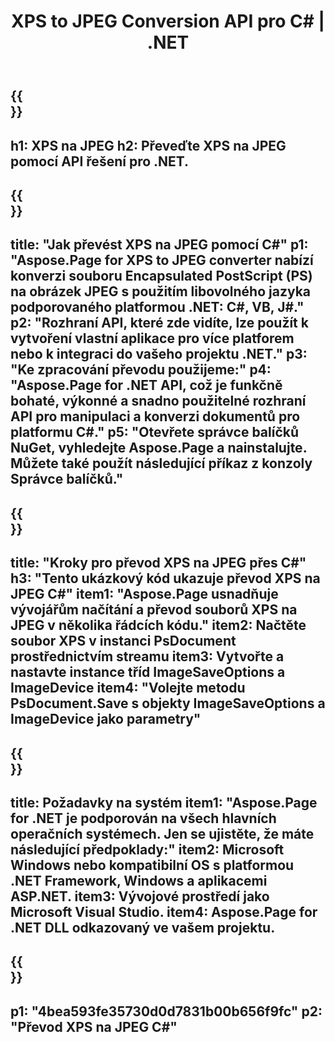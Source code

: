 ﻿---
translation: true
template: /_templates/_conversion-child-net.md
title: XPS to JPEG Conversion API pro C# |  .NET
url: /net/conversion/xps-to-jpeg/
description: Ukázkový kód pro převod XPS na JPEG C#. Použijte ukázkový kód API pro dávkový převod souborů XPS na JPEG v rámci VB.NET, Asp.NET nebo jakékoli aplikace založené na .NET.
informat: XPS
outformat: JPEG
otherformats: XPS EPS
---

{{<section banner>}}
---
h1: XPS na JPEG
h2: Převeďte XPS na JPEG pomocí API řešení pro .NET.
---

{{<section overview>}}
---
title: "Jak převést XPS na JPEG pomocí C#"
p1: "Aspose.Page for XPS to JPEG converter nabízí konverzi souboru Encapsulated PostScript (PS) na obrázek JPEG s použitím libovolného jazyka podporovaného platformou .NET: C#, VB, J#."
p2: "Rozhraní API, které zde vidíte, lze použít k vytvoření vlastní aplikace pro více platforem nebo k integraci do vašeho projektu .NET."
p3: "Ke zpracování převodu použijeme:"
p4: "Aspose.Page for .NET API, což je funkčně bohaté, výkonné a snadno použitelné rozhraní API pro manipulaci a konverzi dokumentů pro platformu C#."
p5: "Otevřete správce balíčků NuGet, vyhledejte Aspose.Page a nainstalujte. Můžete také použít následující příkaz z konzoly Správce balíčků."
---

{{<section feature1>}}
---
title: "Kroky pro převod XPS na JPEG přes C#"
h3: "Tento ukázkový kód ukazuje převod XPS na JPEG C#"
item1: "Aspose.Page usnadňuje vývojářům načítání a převod souborů XPS na JPEG v několika řádcích kódu."
item2: Načtěte soubor XPS v instanci PsDocument prostřednictvím streamu
item3: Vytvořte a nastavte instance tříd ImageSaveOptions a ImageDevice
item4: "Volejte metodu PsDocument.Save s objekty ImageSaveOptions a ImageDevice jako parametry"
---

{{<section feature2>}}
---
title: Požadavky na systém
item1: "Aspose.Page for .NET je podporován na všech hlavních operačních systémech. Jen se ujistěte, že máte následující předpoklady:"
item2: Microsoft Windows nebo kompatibilní OS s platformou .NET Framework, Windows a aplikacemi ASP.NET.
item3: Vývojové prostředí jako Microsoft Visual Studio.
item4: Aspose.Page for .NET DLL odkazovaný ve vašem projektu.
---

{{<section gist>}}
---
p1: "4bea593fe35730d0d7831b00b656f9fc"
p2: "Převod XPS na JPEG C#"
---
